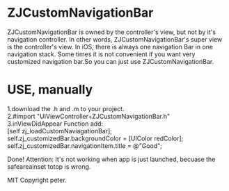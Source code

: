 # ZJCustomNavigationBar
ZJCustomNavigationBar is owned by the controller's view, but not by it's navigation controller. In other words, ZJCustomNavigationBar's super view is the controller's view.
In iOS, there is always one navigation Bar in one navigation stack. Some times it is not convenient if you want very customized navigation bar.So you can just use ZJCustomNavigationBar.

<h1>USE, manually</h1>
1.download the .h and .m to your project.<br>
2.#import "UIViewController+ZJCustomNavigationBar.h"<br>
3.inViewDidAppear Function add:<br>
   [self zj_loadCustomNaviagationBar];<br>
   self.zj_customizedBar.backgroundColor = [UIColor redColor];<br>
   self.zj_customizedBar.navigationItem.title = @"Good";<br>
 
Done!
Attention:
It's not working when app is just launched, becuase the safeareainset totop is wrong.

MIT
Copyright peter.
